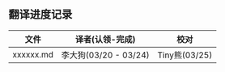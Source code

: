 ## 翻译进度记录


| 文件               |  译者(认领-完成)    |   校对  |
| ----------------- | ----------------- | ---------------   |
| xxxxxx.md         |  李大狗(03/20 - 03/24)|  Tiny熊(03/25)  |

